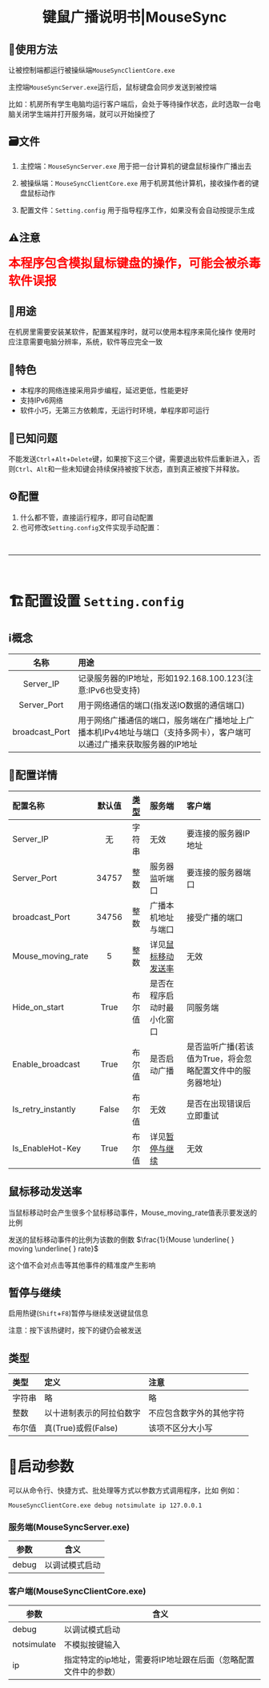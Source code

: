 # <center>键鼠广播说明书|MouseSync</center>

## 📖使用方法 

让被控制端都运行被操纵端`MouseSyncClientCore.exe`

主控端`MouseSyncServer.exe`运行后，鼠标键盘会同步发送到被控端

比如：机房所有学生电脑均运行客户端后，会处于等待操作状态，此时选取一台电脑关闭学生端并打开服务端，就可以开始操控了

## 🗃️文件 
1. 主控端：`MouseSyncServer.exe`	用于把一台计算机的键盘鼠标操作广播出去

2. 被操纵端：`MouseSyncClientCore.exe`	用于机房其他计算机，接收操作者的键盘鼠标动作

3. 配置文件：`Setting.config`			用于指导程序工作，如果没有会自动按提示生成

## ⚠️注意 
<font color=red size=5>**本程序包含模拟鼠标键盘的操作，可能会被杀毒软件误报**</font>

## 🚙用途 

在机房里需要安装某软件，配置某程序时，就可以使用本程序来简化操作
使用时应注意需要电脑分辨率，系统，软件等应完全一致

## 🤩特色 

- 本程序的网络连接采用异步编程，延迟更低，性能更好
- 支持IPv6网络
- 软件小巧，无第三方依赖库，无运行时环境，单程序即可运行

## 🤔已知问题 

不能发送`Ctrl`+`Alt`+`Delete`键，如果按下这三个键，需要退出软件后重新进入，否则`Ctrl`、`Alt`和一些未知键会持续保持被按下状态，直到真正被按下并释放。

## ⚙️配置 

1. 什么都不管，直接运行程序，即可自动配置
2. 也可修改`Setting.config`文件实现手动配置：

<br>

---

<br>

# 🏗️配置设置 `Setting.config`

## ℹ️概念 

|名称|用途|
|:---:|:---|
|Server_IP|记录服务器的IP地址，形如192.168.100.123(注意:IPv6也受支持)|
|Server_Port|用于网络通信的端口(指发送IO数据的通信端口)|
|broadcast_Port|用于网络广播通信的端口，服务端在广播地址上广播本机IPv4地址与端口（支持多网卡），客户端可以通过广播来获取服务器的IP地址|

## 📑配置详情 

|配置名称|默认值|[类型](#类型)|服务端|客户端|
|:---|:---:|:---:|:---|:---|
|Server_IP|无|字符串|无效|要连接的服务器IP地址|
|Server_Port|34757|整数|服务器监听端口|要连接的服务器端口|
|broadcast_Port|34756|整数|广播本机地址与端口|接受广播的端口|
|Mouse_moving_rate|5|整数|详见[鼠标移动发送率](#鼠标移动发送率)|无效|
|Hide_on_start|True|布尔值|是否在程序启动时最小化窗口|同服务端|
|Enable_broadcast|True|布尔值|是否启动广播|是否监听广播(若该值为True，将会忽略配置文件中的服务器地址)|
|Is_retry_instantly|False|布尔值|无效|是否在出现错误后立即重试|
|Is_EnableHot-Key|True|布尔值|详见[暂停与继续](#暂停与继续)|无效|

## 鼠标移动发送率 
当鼠标移动时会产生很多个鼠标移动事件，Mouse_moving_rate值表示要发送的比例

发送的鼠标移动事件的比例为该数的倒数
$\frac{1}{Mouse \underline{ } moving \underline{ } rate}$

这个值不会对点击等其他事件的精准度产生影响

## 暂停与继续  
启用热键(`Shift`+`F8`)暂停与继续发送键鼠信息

注意：按下该热键时，按下的键仍会被发送


## 类型
|类型|定义|注意|
|:---|:---|:---|
|字符串|略|略|
|整数|以十进制表示的阿拉伯数字|不应包含数字外的其他字符|
|布尔值|真(True)或假(False)|该项不区分大小写|

# 🎨启动参数 
可以从命令行、快捷方式、批处理等方式以参数方式调用程序，比如
例如：

`MouseSyncClientCore.exe debug notsimulate ip 127.0.0.1`


### 服务端(MouseSyncServer.exe)
|参数|含义|
|---|---|
|debug|以调试模式启动|


### 客户端(MouseSyncClientCore.exe)
|参数|含义|
|---|---|
|debug|以调试模式启动|
|notsimulate|不模拟按键输入|
|ip|指定特定的ip地址，需要将IP地址跟在后面（忽略配置文件中的参数）|


